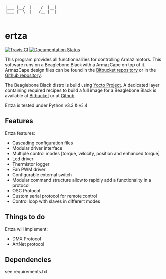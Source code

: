 ```
____ ____ ___ ___  ____ 
|___ |__/  |    /  |__| 
|___ |  \  |   /__ |  | 
 
```

# ertza

[![Travis CI](https://travis-ci.org/exmachina-dev/ertza.svg?branch=dev)](https://travis-ci.org/exmachina-dev/ertza)
[![Documentation Status](https://readthedocs.org/projects/ertza/badge/?version=latest)](http://ertza.readthedocs.io/en/latest/?badge=latest)


This program provides all functionnalities for controlling Armaz motors. This software runs on a Beaglebone Black with a ArmazCape on top of it.
ArmazCape design files can be found in the [Bitbucket repository](https://bitbucket.org/exmachina-dev/eisla-electronics) or in the [Github repository](https://github.com/exmachina-dev/ertza).

The Beaglebone Black distro is build using [Yocto Project](www.yoctoproject.org).
A dedicated layer containing required recipes to build a full image for a Beaglebone Black is available at [Bitbucket](https://bitbucket.org/exmachina-dev/meta-exm-core) or at [Github](https://github.com/exmachina-dev/meta-exm-core).

Ertza is tested under Python v3.3 & v3.4

## Features

Ertza features:

- Cascading configuration files
- Modular driver interface
- Multiple control modes [torque, velocity, position and enhanced torque]
- Led driver
- Thermistor logger
- Fan PWM driver
- Configurable external switch
- Modular command structure allow to rapidly add a functionality in a protocol
- OSC Protocol
- Custom serial protocol for remote control
- Control loop with slaves in different modes

## Things to do

Ertza will implement:

- DMX Protocol
- ArtNet protocol

## Dependencies
see requirements.txt
